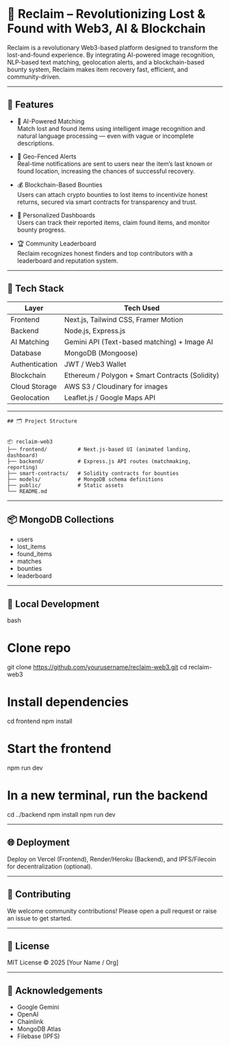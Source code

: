 # 🔐 Reclaim – Revolutionizing Lost & Found with Web3, AI & Blockchain

Reclaim is a revolutionary Web3-based platform designed to transform the lost-and-found experience. By integrating AI-powered image recognition, NLP-based text matching, geolocation alerts, and a blockchain-based bounty system, Reclaim makes item recovery fast, efficient, and community-driven.

---

## 🚀 Features

- 🤖 AI-Powered Matching  
  Match lost and found items using intelligent image recognition and natural language processing — even with vague or incomplete descriptions.

- 📍 Geo-Fenced Alerts  
  Real-time notifications are sent to users near the item’s last known or found location, increasing the chances of successful recovery.

- 💰 Blockchain-Based Bounties  
  Users can attach crypto bounties to lost items to incentivize honest returns, secured via smart contracts for transparency and trust.

- 🧑 Personalized Dashboards  
  Users can track their reported items, claim found items, and monitor bounty progress.

- 🏆 Community Leaderboard  
  Reclaim recognizes honest finders and top contributors with a leaderboard and reputation system.

---

## 🧠 Tech Stack

| Layer           | Tech Used                                     |
|----------------|-----------------------------------------------|
| Frontend       | Next.js, Tailwind CSS, Framer Motion          |
| Backend        | Node.js, Express.js                           |
| AI Matching    | Gemini API (Text-based matching) + Image AI   |
| Database       | MongoDB (Mongoose)                            |
| Authentication | JWT / Web3 Wallet                             |
| Blockchain     | Ethereum / Polygon + Smart Contracts (Solidity) |
| Cloud Storage  | AWS S3 / Cloudinary for images                |
| Geolocation    | Leaflet.js / Google Maps API                  |

---
```
## 🗂 Project Structure


📦 reclaim-web3
├── frontend/          # Next.js-based UI (animated landing, dashboard)
├── backend/           # Express.js API routes (matchmaking, reporting)
├── smart-contracts/   # Solidity contracts for bounties
├── models/            # MongoDB schema definitions
├── public/            # Static assets
└── README.md
```
---

## 📦 MongoDB Collections

- users
- lost_items
- found_items
- matches
- bounties
- leaderboard

---

## 🧪 Local Development

bash
# Clone repo
git clone https://github.com/yourusername/reclaim-web3.git
cd reclaim-web3

# Install dependencies
cd frontend
npm install

# Start the frontend
npm run dev

# In a new terminal, run the backend
cd ../backend
npm install
npm run dev


---

## 🌐 Deployment

Deploy on Vercel (Frontend), Render/Heroku (Backend), and IPFS/Filecoin for decentralization (optional).

---

## 🤝 Contributing

We welcome community contributions! Please open a pull request or raise an issue to get started.

---

## 📄 License

MIT License © 2025 [Your Name / Org]

---

## 🙌 Acknowledgements

- Google Gemini
- OpenAI
- Chainlink
- MongoDB Atlas
- Filebase (IPFS)


